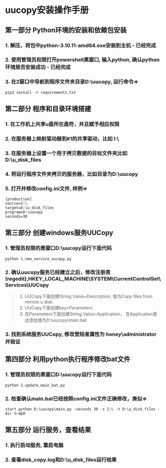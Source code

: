# uucopy安装操作手册
## 第一部分 Python环境的安装和依赖包安装
### 1. 解压，将包中python-3.10.11-amd64.exe安装到主机 - 已经完成
### 2. 使用管理员权限打开powershell黑窗口, 输入python, 确认python环境是否安装成功 - 已经完成
### 3. 在2窗口中导航到程序文件夹目录D:\uucopy, 运行命令=>
```shell
pip3 install -r requirements.txt
```
## 第二部分 程序和目录环境搭建
### 1. 在工作机上共享u盘所在盘符，并且赋予相应权限
### 2. 在服务器上映射驱动器到#1的共享驱动，比如 I:\
### 3. 在服务器上设置一个用于拷贝数据的目标文件夹比如 D:\u_disk_files
### 4. 将运行程序文件夹拷贝的服务器，比如目录为D:\uucopy
### 5. 打开并修改config.ini文件, 样例=>
```shell
[production]
source=I:\
target=D:\u_disk_files
program=D:\uucopy
seconds=30
```
## 第三部分 创建windows服务UUCopy
### 1. 管理员权限的黑窗口D:\uucopy运行下面代码
```shell
python 1.new_service_uucopy.py
```
### 2. 确认uucopy服务已经建立之后，修改注册表(regedit),HKEY_LOCAL_MACHINE\SYSTEM\CurrentControlSet\Services\UUCopy
> 1. UUCopy下面创建String Value=Description, 值为Copy files from remote u disk.
> 2. UUCopy下面创建key=Parameters
> 3. 在Parameters下面创建String Value=Application， 在Application里边添加值为D:\uucopy\main.bat
### 3. 找到系统服务UUCopy, 修改登陆者属性为 honey\administrator并验证

## 第四部分 利用python执行程序修改bat文件
### 1. 管理员权限的黑窗口D:\uucopy运行下面代码
```shell
python 2.update_main_bat.py
```
### 2. 检查确认main.bat已经按照config.ini文件正确修改，类似=>
```shell
start python D:\uucopy\main.py -seconds 30 -s I:\ -t D:\u_disk_files -dir %~dp0
```
## 第五部分 运行服务，查看结果
### 1. 执行启动服务, 重启电脑
### 2. 查看disk_copy.log和D:\u_disk_files运行结果